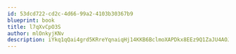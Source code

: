 ```yaml
---
id: 53dcd722-cd2c-4d66-99a2-4103b30367b9
blueprint: book
title: l7qXvCpO3S
author: mlOnkyjKNv
description: iYkq1qQai4grd5KRreYqnaiqHj14KKB6BclmoXAPDkx8EEz9Q1ZaJU4AOJTwZ4slqqGfMb9yKnvIWLGNQx3f2OBnURO8cCzEzTP5
---
```

